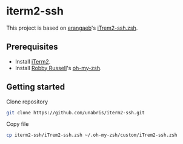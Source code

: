 # iterm2-ssh
This project is based on [erangaeb](https://github.com/erangaeb)'s [iTrem2-ssh.zsh](https://github.com/erangaeb/dev-notes/blob/master/oh-my-zsh/iTrem2-ssh.zsh).

## Prerequisites

* Install [iTerm2](https://www.iterm2.com/).
* Install [Robby Russell](https://github.com/robbyrussell)'s [oh-my-zsh](https://github.com/robbyrussell/oh-my-zsh).

## Getting started

Clone repository
```bash
git clone https://github.com/unabris/iterm2-ssh.git
```

Copy file
```bash
cp iterm2-ssh/iTrem2-ssh.zsh ~/.oh-my-zsh/custom/iTrem2-ssh.zsh
```
